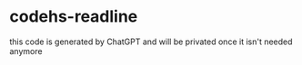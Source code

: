 # codehs-readline
this code is generated by ChatGPT and will be privated once it isn't needed anymore
